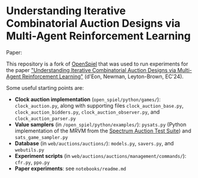 
# Understanding Iterative Combinatorial Auction Designs via Multi-Agent Reinforcement Learning

Paper: 

This repository is a fork of [OpenSpiel](https://github.com/deepmind/open_spiel) 
that was used to run experiments for the paper 
["Understanding Iterative Combinatorial Auction Designs via Multi-Agent Reinforcement Learning"](https://arxiv.org/abs/2402.19420) 
(d'Eon, Newman, Leyton-Brown, EC'24).

Some useful starting points are:
- **Clock auction implementation** (`open_spiel/python/games/`): `clock_auction.py`, along with supporting files `clock_auction_base.py`, `clock_auction_bidders.py`, `clock_auction_observer.py`, and ``clock_auction_parser.py`` 
- **Value samplers** (in `/open_spiel/python/examples/`): `pysats.py` (Python implementation of the MRVM from the [Spectrum Auction Test Suite](https://spectrumauctions.org/)) and `sats_game_sampler.py`
- **Database** (in `web/auctions/auctions/`): `models.py`, `savers.py`, and `webutils.py`
- **Experiment scripts** (in `web/auctions/auctions/management/commands/`): `cfr.py`, `ppo.py`
- **Paper experiments**: see `notebooks/readme.md`